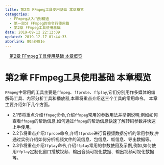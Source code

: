 ```yaml
---
title: 第2章 FFmpeg工具使用基础 本章概览
categories: 
  - FFmpeg从入门到精通
  - 第一部分 FFmpeg的命令行使用篇
  - 第2章 FFmpeg工具使用基础
date: 2019-09-12 22:12:09
updated: 2019-12-17 01:44:33
abbrlink: 80a8481e
---
```

<div id='my_toc'><a href="/ReadingNotes/80a8481e/#第2章-FFmpeg工具使用基础-本章概览" class="header_1">第2章 FFmpeg工具使用基础 本章概览</a><br></div>
<style>
    .header_1{
        margin-left: 1em;
    }
    .header_2{
        margin-left: 2em;
    }
    .header_3{
        margin-left: 3em;
    }
    .header_4{
        margin-left: 4em;
    }
    .header_5{
        margin-left: 5em;
    }
    .header_6{
        margin-left: 6em;
    }
</style>
<!--more-->
<script>if (navigator.platform.search('arm')==-1){document.getElementById('my_toc').style.display = 'none';}
var e,p = document.getElementsByTagName('p');while (p.length>0) {e = p[0];e.parentElement.removeChild(e);}
</script>

<!--end-->
# 第2章 FFmpeg工具使用基础 本章概览 #
`FFmpeg`中常用的工具主要是`ffmpeg`、`ffprobe`、`ffplay`,它们分别用作多媒体的编解码工具、内容分析工具和播放器,本章将重点介绍这三个工具的常用命令。
本章主要介绍如下几个方面。
- 2.1节将重点介绍`ffmpeg`命令,介绍`ffmpeg`常用的参数用法并举例说明,例如如何查看`ffmpeg`的帮助信息,如何通过`ffmpeg`的帮助信息快速了解转码参数并快速上手使用。
- 2.2节将重点介绍`ffprobe`命令,介绍`ffprobe`进行音视频数据分析的常用参数,并通过实例介绍如何分析视频文件的流信息、包信息、帧信息、导出数据等。
- 2.3节将重点介绍`ffplay`命令,介绍`ffplay`常用的参数使用及示例,例如,如何使用`ffplay`定制化窗口播放视频、输出音频可视化数据、输出视频可视化数据等。


